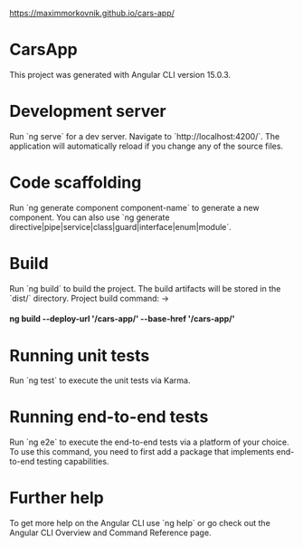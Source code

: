 <https://maximmorkovnik.github.io/cars-app/>
  
<h1>CarsApp</h1>
This project was generated with Angular CLI version 15.0.3.

<h1>Development server</h1>
Run `ng serve` for a dev server. Navigate to `http://localhost:4200/`. The application will automatically reload if you change any of the source files.

<h1>Code scaffolding</h1>
Run `ng generate component component-name` to generate a new component. You can also use `ng generate directive|pipe|service|class|guard|interface|enum|module`.

<h1>Build</h1>
Run `ng build` to build the project. The build artifacts will be stored in the `dist/` directory.
Project build command:  ->  <h4>ng build --deploy-url '/cars-app/' --base-href '/cars-app/'</h4>

<h1>Running unit tests</h1>
Run `ng test` to execute the unit tests via Karma.

<h1>Running end-to-end tests</h1>
Run `ng e2e` to execute the end-to-end tests via a platform of your choice. To use this command, you need to first add a package that implements end-to-end testing capabilities.

<h1>Further help</h1>
To get more help on the Angular CLI use `ng help` or go check out the Angular CLI Overview and Command Reference page.
